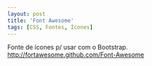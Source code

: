```yaml
---
layout: post
title: 'Font Awesome'
tags: [CSS, Fontes, Ícones]
---
```


Fonte de ícones p/ usar com o Bootstrap.<br>
<http://fortawesome.github.com/Font-Awesome>
